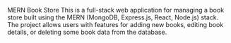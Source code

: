 MERN Book Store
This is a full-stack web application for managing a book store built using the MERN (MongoDB, Express.js, React, Node.js) stack.
The project allows users with features for adding new books, editing book details, or deleting some book data from the database.
